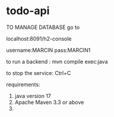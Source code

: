 # todo-api
TO MANAGE DATABASE go to 

localhost:8091/h2-console

username:MARCIN
pass:MARCIN1

to run a backend :
mvn compile exec:java

to stop the service: 
Ctrl+C

requirements:
1.   java version 17
2.  Apache Maven 3.3 or above
3. 




